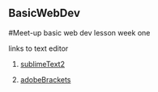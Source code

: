 ## BasicWebDev
#Meet-up basic web dev lesson week one

links to text editor


1.  [sublimeText2](http://www.sublimetext.com/2)

2.  [adobeBrackets](http://brackets.io/)

